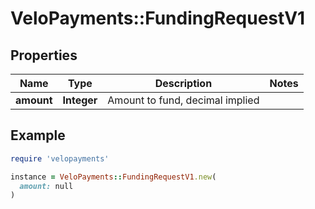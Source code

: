 # VeloPayments::FundingRequestV1

## Properties

| Name | Type | Description | Notes |
| ---- | ---- | ----------- | ----- |
| **amount** | **Integer** | Amount to fund, decimal implied |  |

## Example

```ruby
require 'velopayments'

instance = VeloPayments::FundingRequestV1.new(
  amount: null
)
```

